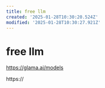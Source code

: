 ```yaml
---
title: free llm
created: '2025-01-28T10:30:20.524Z'
modified: '2025-01-28T10:30:27.921Z'
---
```


# free llm

https://glama.ai/models

https://
